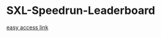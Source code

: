 # SXL-Speedrun-Leaderboard

[easy access link](https://jthorn70.github.io/SXL-Speedrun-Leaderboard/)

